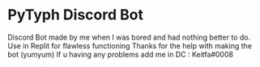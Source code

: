 # PyTyph Discord Bot

Discord Bot made by me when I was bored and had nothing better to do.
Use in Replit for flawless functioning
Thanks for the help with making the bot (yumyum)
If u having any problems add me in DC : Keitfa#0008
